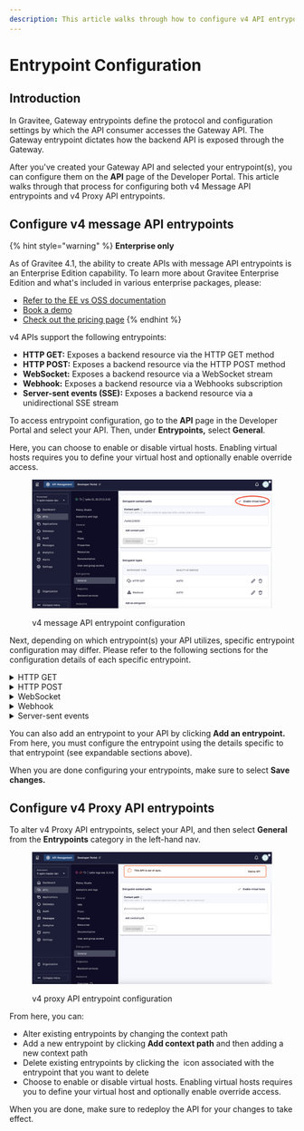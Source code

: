 ```yaml
---
description: This article walks through how to configure v4 API entrypoints
---
```


# Entrypoint Configuration

## Introduction

In Gravitee, Gateway entrypoints define the protocol and configuration settings by which the API consumer accesses the Gateway API. The Gateway entrypoint dictates how the backend API is exposed through the Gateway.

After you've created your Gateway API and selected your entrypoint(s), you can configure them on the **API** page of the Developer Portal.  This article walks through that process for configuring both v4 Message API entrypoints and v4 Proxy API entrypoints.

## Configure v4 message API entrypoints

{% hint style="warning" %}
**Enterprise only**

As of Gravitee 4.1, the ability to create APIs with message API entrypoints is an Enterprise Edition capability. To learn more about Gravitee Enterprise Edition and what's included in various enterprise packages, please:

* [Refer to the EE vs OSS documentation](../../../overview/ee-vs-oss/)
* [Book a demo](http://127.0.0.1:5000/o/8qli0UVuPJ39JJdq9ebZ/s/rYZ7tzkLjFVST6ex6Jid/)
* [Check out the pricing page](https://www.gravitee.io/pricing)
{% endhint %}

v4 APIs support the following entrypoints:

* **HTTP GET:** Exposes a backend resource via the HTTP GET method
* **HTTP POST:** Exposes a backend resource via the HTTP POST method
* **WebSocket:** Exposes a backend resource via a WebSocket stream
* **Webhook:** Exposes a backend resource via a Webhooks subscription
* **Server-sent events (SSE):** Exposes a backend resource via a unidirectional SSE stream

To access entrypoint configuration, go to the **API** page in the Developer Portal and select your API. Then, under **Entrypoints,** select **General**.

Here, you can choose to enable or disable virtual hosts. Enabling virtual hosts requires you to define your virtual host and optionally enable override access.

<figure><img src="../../../.gitbook/assets/virtual host_on message.png" alt=""><figcaption><p>v4 message API entrypoint configuration</p></figcaption></figure>

Next, depending on which entrypoint(s) your API utilizes, specific entrypoint configuration may differ. Please refer to the following sections for the configuration details of each specific entrypoint.

<details>

<summary>HTTP GET</summary>

If you chose **HTTP GET** as an entrypoint, you will be brought to a page where you can configure:

* **Limit messages count:** Defines the maximum number of messages to retrieve via HTTP GET. The default is 500. To set a custom limit, enter a numeric value in the **Limit messages count** text field.
* **Limit messages duration:** Defines the maximum duration, in milliseconds, to wait to retrieve the expected number of messages (see **Limit messages count**). To set a custom limit, enter a numeric value in the **Limit messages duration** text field. The actual number of retrieved messages could be less than expected if maximum duration is reached before all messages are retrieved.
* **HTTP GET permissions:** Allow or disallow **Allow sending messages headers to client in payload** and **Allow sending messages metadata to client in payload** by toggling these actions ON or OFF.
* **Quality of service:** Use the drop-down menu to choose between the available options. QoS compatibility is detailed [here](quality-of-service.md).

</details>

<details>

<summary>HTTP POST</summary>

If you chose **HTTP POST** as an entrypoint, you will be brought to a page where you can configure:

* **HTTP POST permissions:** Allow or disallow add request Headers to the generated message by toggling **Allow add request Headers to the generated message** ON or OFF.
* **Quality of service:** Use the drop-down menu to choose between the available options. QoS compatibility is detailed [here](quality-of-service.md).

</details>

<details>

<summary>WebSocket</summary>

If you chose **WebSocket** as an entrypoint, you will be brought to a page where you can configure:

* **Publisher configuration:** Choose to either enable or disable the publication capability by toggling **Enable the publication capability** ON or OFF. Disabling it assumes that the application will never publish any message.
* **Subscriber configuration:** Choose to enable or disable the subscription capability by toggling **Enable the subscription capability** ON or OFF. Disabling it assumes that the application will never receive any message.
* **Quality of service:** Use the drop-down menu to choose between the available options. QoS compatibility is detailed [here](quality-of-service.md).

</details>

<details>

<summary>Webhook</summary>

If you chose **Webhook** as an entrypoint, you will be brought to a page where you can configure:

* **HTTP Options**
  * **Connect timeout:** The maximum time, in milliseconds, to connect to the Webhook. Either enter a numeric value or use the arrows to the right of the text field.
  * **Read timeout:** The maximum time, in milliseconds, allotted for the Webhook to complete the request (including response). Either enter a numeric value or use the arrows to the right of the text field.
  * **Idle timeout:** The maximum time, in milliseconds, a connection will stay in the pool without being used. Once this time has elapsed, the unused connection will be closed, freeing the associated resources. Either enter a numeric value or use the arrows to the right of the text field.
* **Proxy Options**
  * Use the drop-down menu to select a proxy option: **No proxy**, **Use proxy configured at system level**, or **Use proxy for client connections**.
    * If you chose **Use proxy for client connections**, define the following:
      * **Proxy type:** Choose between **HTTP**, **SOCKS4** and **SOCKS5**. A [**SOCKS proxy**](https://hailbytes.com/how-to-use-socks4-and-socks5-proxy-servers-for-anonymous-web-browsing/) is a type of proxy server that uses the SOCKS protocol to tunnel traffic through an intermediary server.
      * **Proxy host:** Enter your proxy host in the text field.
      * **Proxy port:** Enter your proxy port in the text field.
      * (Optional) **Proxy username:** Enter your proxy username in the text field.
      * (Optional) **Proxy password:** Enter your proxy password in the text field.
* **Quality of service:** Use the drop-down menu to choose between the available options. QoS compatibility is detailed [here](quality-of-service.md).
* **Enable Dead Letter Queue:** Toggle **Dead Letter Queue** ON to define an external storage where each unsuccessfully pushed message will be stored and configure a replay strategy:
  * Use the drop-down menu to select a pre-existing and supported endpoint or endpoint group to use for the DLQ.

**DLQ Configuration using the API definition**

To configure DLQs and secure callbacks for your Webhook via the API definition:

**1. Set up DLQ**

To enable DLQ, declare another endpoint that will be used to configure the DLQ object in the Webhook entrypoint definition:

```json
{
    "type": "webhook-advanced",
    "dlq": {
        "endpoint": "dlq-endpoint"
    },
    "configuration": {}
}
```

The endpoint used for the dead letter queue:

* Must support PUBLISH mode
* Should be based on a broker that can persist messages, such as Kafka

Once configured and deployed, any message rejected with a 4xx error response by the Webhook will be automatically sent to the DLQ endpoint and the consumption of messages will continue.

**2. Combining DLQ with the retry policy**

If you set up a DLQ, you can utilize the Gravitee Retry policy in order to "retry" delivery of undelivered messages from the DLQ. For more information on the Retry policy, please refer to the Retry policy reference.

**3. Set up secure callbacks**

Callbacks can be secured using basic authentication, JWT, and OAuth2.

To secure a callback, add an `auth` object to the configuration section of your API definition. The following example shows how to configure basic authentication:

```json
{
    "configuration": {
        "entrypointId": "webhook-advanced",
        "callbackUrl": "https://example.com",
        "auth": {
            "type": "basic",
            "basic": {
                "username": "username",
                "password": "a-very-secured-password"
            }
        }
    }
}
```

To use JWT, the `auth` object should look like this:

```json
        "auth": {
            "type": "token",
            "token": {
                "value": "eyJraWQiOiJk..."
            }
        }
```

To use OAuth2, the `auth` object should look like this:

```json
        "auth": {
            "type": "oauth2",
            "oauth2": {
                "endpoint": "https://auth.gravitee.io/my-domain/oauth/token",
                "clientId": "a-client-id",
                "clientSecret": "a-client-secret",
                "scopes": ["roles"]
            }
        }
```

</details>

<details>

<summary>Server-sent events</summary>

If you chose **SSE** as an entrypoint, you will be brought to a page where you can configure:

* **Heartbeat intervals:** Define the interval in which heartbeats are sent to the client by entering a numeric value into the **Define the interval in which heartbeats** **are sent to client** text field or by using the arrow keys. Intervals must be greater than or equal to 2000ms. Each heartbeat will be sent as an empty comment: `''`.
* Choose to allow or disallow sending message metadata to the client as SSE comments by toggling **Allow sending messages metadata to client as SSE comments** ON or OFF.
* Choose to allow or disallow sending message headers to the client as SSE comments by toggling **Allow sending messages headers to client as SSE comments** ON or OFF.
* **Quality of service:** Use the drop-down menu to choose between the available options. QoS compatibility is detailed [here](quality-of-service.md).

</details>

You can also add an entrypoint to your API by clicking **Add an entrypoint.** From here, you must configure the entrypoint using the details specific to that entrypoint (see expandable sections above).

When you are done configuring your entrypoints, make sure to select **Save changes.**

## Configure v4 Proxy API entrypoints

To alter v4 Proxy API entrypoints, select your API, and then select **General** from the **Entrypoints** category in the left-hand nav.&#x20;

<figure><img src="../../../.gitbook/assets/virtual host_on (1).png" alt=""><figcaption><p>v4 proxy API entrypoint configuration</p></figcaption></figure>

From here, you can:&#x20;

* Alter existing entrypoints by changing the context path
* Add a new entrypoint by clicking **Add context path** and then adding a new context path
* Delete existing entrypoints by clicking the <img src="../../../.gitbook/assets/Screen Shot 2023-07-18 at 10.51.56 AM.png" alt="" data-size="line"> icon associated with the entrypoint that you want to delete
* Choose to enable or disable virtual hosts. Enabling virtual hosts requires you to define your virtual host and optionally enable override access.

When you are done, make sure to redeploy the API for your changes to take effect.
